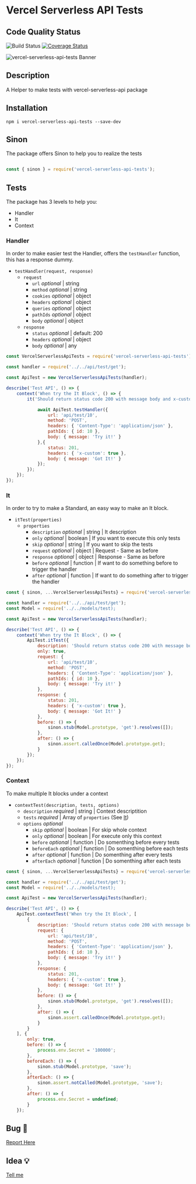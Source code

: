 # Vercel Serverless API Tests

## Code Quality Status
![Build Status](https://github.com/gastonpereyra/vercel-serverless-api-tests/workflows/Build%20Status/badge.svg)
[![Coverage Status](https://coveralls.io/repos/github/gastonpereyra/vercel-serverless-api-tests/badge.svg?branch=master)](https://coveralls.io/github/gastonpereyra/vercel-serverless-api-tests?branch=master)

![vercel-serverless-api-tests Banner](https://user-images.githubusercontent.com/39351850/134091893-712c5542-7d7c-4c51-8fba-3dd2ae1a8247.png)

## Description
A Helper to make tests with vercel-serverless-api package

## Installation

```
npm i vercel-serverless-api-tests --save-dev
```

## Sinon
The package offers Sinon to help you to realize the tests

```js

const { sinon } = require('vercel-serverless-api-tests');
```

## Tests

The package has 3 levels to help you:

- Handler
- It
- Context

### Handler
In order to make easier test the Handler, offers the `testHandler` function, this has a response dummy.

- `testHandler(request, response)`
    - `request`
        - `url` _optional_ | string
        - `method` _optional_ | string
        - `cookies` _optional_ | object
        - `headers` _optional_ | object
        - `queries` _optional_ | object
        - `pathIds` _optional_ | object
        - `body` _optional_ | object
    - `response`
        - `status` _optional_ | default: 200
        - `headers` _optional_ | object
        - `body` _optional_ | any

```js
const VercelServerlessApiTests = require('vercel-serverless-api-tests');

const handler = require('../../api/test/get');

const ApiTest = new VercelServerlessApiTests(handler);

describe('Test API', () => {
    context('When try the It Block', () => {
        it('Should return status code 200 with message body and x-custom header', async () => {

            await ApiTest.testHandler({
                url: 'api/test/10',
                method: 'POST',
                headers: { 'Content-Type': 'application/json' },
                pathIds: { id: 10 },
                body: { message: 'Try it!' }
            },{
                status: 201,
                headers: { 'x-custom': true },
                body: { message: 'Got It!' }
            });
        });
    });
});

```

### It

In order to try to make a Standard, an easy way to make an It block.

- `itTest(properties)`
    - `properties`
        - `description` _optional_ | string | It description
		- `only` _optional_ | boolean | If you want to execute this only tests
		- `skip` _optional_ | string | If you want to skip the tests
		- `request` _optional_ | object | Request - Same as before
		- `response` _optional_ | object | Response - Same as before
		- `before` _optional_ | function | If want to do something before to trigger the handler
		- `after` _optional_ | function |  If want to do something after to trigger the handler

```js
const { sinon, ...VercelServerlessApiTests} = require('vercel-serverless-api-tests');

const handler = require('../../api/test/get');
const Model = require('../../models/test);

const ApiTest = new VercelServerlessApiTests(handler);

describe('Test API', () => {
    context('When try the It Block', () => {
        ApiTest.itTest({
            description: 'Should return status code 200 with message body and x-custom header',
            only: true,
            request: {
                url: 'api/test/10',
                method: 'POST',
                headers: { 'Content-Type': 'application/json' },
                pathIds: { id: 10 },
                body: { message: 'Try it!' }
            },
            response: {
                status: 201,
                headers: { 'x-custom': true },
                body: { message: 'Got It!' }
            },
            before: () => {
                sinon.stub(Model.prototype, 'get').resolves([]);
            },
            after: () => {
                sinon.assert.calledOnce(Model.prototype.get);
            }
        });
    });
});
```

### Context

To make multiple It blocks under a context

- `contextTest(description, tests, options)`
    - `description` _required_ | string | Context descriptition
    - `tests` _required_ | Array of `properties` (See [It](#It))
    - `options` _optional_
        - `skip` _optional_ | boolean | For skip whole context
        - `only` _optional_ | boolean | For execute only this context
        - `before` _optional_ | function | Do somenthing before every tests
        - `beforeEach` _optional_ | function | Do somenthing before each tests
        - `after` _optional_ | function | Do somenthing after every tests
        - `afterEach` _optional_ | function | Do somenthing after each tests

```js
const { sinon, ...VercelServerlessApiTests} = require('vercel-serverless-api-tests');

const handler = require('../../api/test/get');
const Model = require('../../models/test);

const ApiTest = new VercelServerlessApiTests(handler);

describe('Test API', () => {
    ApiTest.contextTest('When try the It Block', [
        {
            description: 'Should return status code 200 with message body and x-custom header',
            request: {
                url: 'api/test/10',
                method: 'POST',
                headers: { 'Content-Type': 'application/json' },
                pathIds: { id: 10 },
                body: { message: 'Try it!' }
            },
            response: {
                status: 201,
                headers: { 'x-custom': true },
                body: { message: 'Got It!' }
            },
            before: () => {
                sinon.stub(Model.prototype, 'get').resolves([]);
            },
            after: () => {
                sinon.assert.calledOnce(Model.prototype.get);
            }
        }
    ], {
        only: true,
        before: () => {
            process.env.Secret = '100000';
        },
        beforeEach: () => {
            sinon.stub(Model.prototype, 'save');
        },
        afterEach: () => {
            sinon.assert.notCalled(Model.prototype, 'save');
        },
        after: () => {
            process.env.Secret = undefined;
        }
    });
```

## Bug :bug:

[Report Here](https://github.com/gastonpereyra/vercel-serverless-api-tests/issues/new?assignees=gastonpereyra&labels=bug&template=bug.md&title=[BUG])

## Idea :bulb:

[Tell me](https://github.com/gastonpereyra/vercel-serverless-api-tests/issues/new?assignees=gastonpereyra&labels=enhancement&title=%5BIDEA%5D+-)
